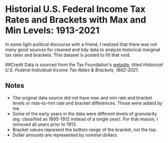 # Historial U.S. Federal Income Tax Rates and Brackets with Max and Min Levels: 1913-2021

In some light political discourse with a friend, I realized that there was not many good sources for cleaned and tidy data to analyze historical marginal tax rates and brackets. This dataset is posted to fill that void.

##Credit
Data is sourced from the Tax Foundation's [website](https://taxfoundation.org/historical-income-tax-rates-brackets/), titled *Historical U.S. Federal Individual Income Tax Rates & Brackets, 1862-2021*.

## Notes
- The original data source did not have max and min rate and bracket levels or max-to-min rate and bracket differences. Those were added by me.
- Some of the early years in the data were different levels of granularity (eg. classified as 1895-1912 instead of a single year). For that reason, I removed all years prior to 1913.
- Bracket values represent the bottom range of the bracket, not the top.
- Dollar amounts are represented by nominal dollars.
